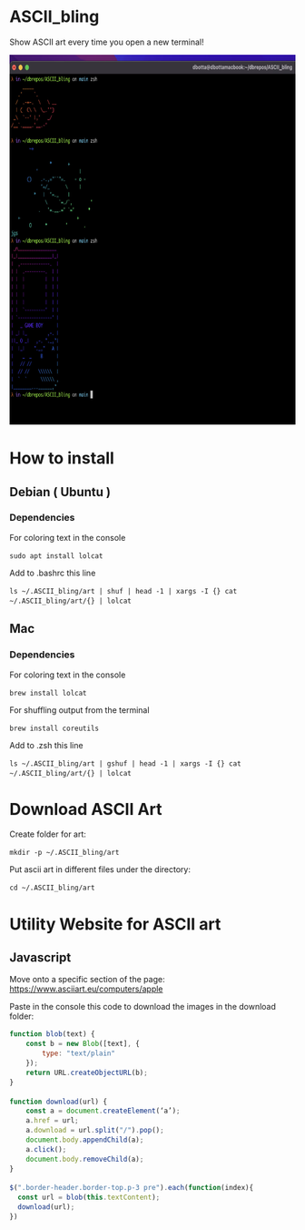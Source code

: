 # ASCII_bling

Show ASCII art every time you open a new terminal!

<img src="https://raw.githubusercontent.com/DanielEnricoBotta94/ASCII_bling/main/example.jpg" data-canonical-src="https://raw.githubusercontent.com/DanielEnricoBotta94/ASCII_bling/main/example.jpg" width="800" height="650" />

# How to install

## Debian ( Ubuntu )
### Dependencies

For coloring text in the console

`sudo apt install lolcat`


Add to .bashrc this line


`ls ~/.ASCII_bling/art | shuf | head -1 | xargs -I {} cat ~/.ASCII_bling/art/{} | lolcat`


## Mac

### Dependencies

For coloring text in the console

`brew install lolcat`


For shuffling output from the terminal

`brew install coreutils`


Add to .zsh this line


`ls ~/.ASCII_bling/art | gshuf | head -1 | xargs -I {} cat ~/.ASCII_bling/art/{} | lolcat`



# Download ASCII Art

Create folder for art:

`mkdir -p ~/.ASCII_bling/art`

Put ascii art in different files under the directory:

`cd ~/.ASCII_bling/art`



# Utility Website for ASCII art

## Javascript

Move onto a specific section of the page: https://www.asciiart.eu/computers/apple

Paste in the console this code to download the images in the download folder:

``` js
function blob(text) {
    const b = new Blob([text], {
        type: "text/plain"
    });
    return URL.createObjectURL(b);
}

function download(url) {
    const a = document.createElement(‘a’);
    a.href = url;
    a.download = url.split("/").pop();
    document.body.appendChild(a);
    a.click(); 
    document.body.removeChild(a);
} 

$(".border-header.border-top.p-3 pre").each(function(index){ 
  const url = blob(this.textContent); 
  download(url);
})

```
